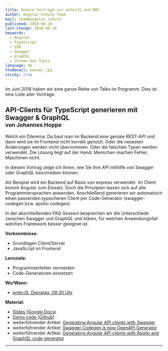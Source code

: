```yaml
---
title: Unsere Vorträge zur enterJS und DWX
author: Angular.Schule Team
mail: team@angular.schule
published: 2018-06-16
last-change: 2018-06-16
keywords:
  - Angular
  - TypeScript
  - SSR
  - Swagger
  - GraphQL
  - Chrome Dev Tools
language: de
thumbnail: banner.jpg
sticky: true
---
```


Im Juni 2018 haben wir eine ganze Reihe von Talks im Programm.
Dies ist eine Liste aller Vorträge.


## API-Clients für TypeScript generieren mit Swagger & GraphQL<br><small>von Johannes Hoppe</small>

Welch ein Dilemma: Da baut man im Backend eine geniale REST-API und dann wird sie im Frontend nicht korrekt genutzt. Oder die neuesten Änderungen werden nicht übernommen. Oder die falschen Typen werden verwendet. Die Lösung liegt auf der Hand: Menschen machen Fehler, Maschinen nicht. 

In diesem Vortrag zeige ich Ihnen, wie Sie Ihre API mithilfe von Swagger oder GraphQL beschreiben können. 

Als Beispiel wird ein Backend auf Basis von express verwendet. Im Client kommt Angular zum Einsatz. Doch die Prinzipien lassen sich auf alle Programmiersprachen anwenden. Anschließend generieren wir automatisch einen passenden typsicheren Client per Code-Generator (swagger-codegen bzw. apollo-codegen). 

In der abschließenden FAQ-Session besprechen wir die Unterschiede zwischen Swagger und GraphQL und klären, für welchen Anwendungsfall welches Framework besser geeignet ist. 

__Vorkenntnisse:__
* Grundlagen Client/Server
* JavaScript im Frontend 

__Lernziele:__
* Programmierfehler vermeiden 
* Code-Generatoren einsetzen

__Wo/Wann:__
* [enterJS, Dienstag, 09:30 Uhr](https://www.enterjs.de/single?id=6998&reaktive-programmierung-mit-rxjs)

__Material:__
* [Slides (Google Docs)](https://docs.google.com/presentation/d/1qbQwF5YyONDmlRhrb_1QZYJviOw--AHch9KcNzHrTso/edit?usp=sharing)
* [Demo code (Github)](https://github.com/angular-schule/demo-api-codegen)
* weiterführender Artikel: [Generating Angular API clients with Swagger](https://angular.schule/blog/2018-04-swagger-codegen)
* weiterführender Artikel: [Swagger Codegen is now OpenAPI Generator](https://angular.schule/blog/2018-06-swagger-codegen-is-now-openapi-generator)
* weiterführender Artikel: [Generating Angular API clients with Apollo and GraphQL code generator](https://angular.schule/blog/2018-06-apollo-graphql-code-generator)

---

